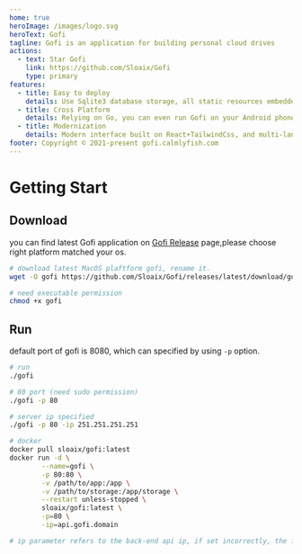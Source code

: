 ```yaml
---
home: true
heroImage: /images/logo.svg
heroText: Gofi
tagline: Gofi is an application for building personal cloud drives
actions:
  - text: Star Gofi
    link: https://github.com/Sloaix/Gofi 
    type: primary
features:
  - title: Easy to deploy
    details: Use Sqlite3 database storage, all static resources embedded in a single binary executable
  - title: Cross Platform
    details: Relying on Go, you can even run Gofi on your Android phone in addition to Mac/Linux/Windows.
  - title: Modernization
    details: Modern interface built on React+TailwindCss, and multi-language support
footer: Copyright © 2021-present gofi.calmlyfish.com
---
```


# Getting Start

## Download

you can find latest Gofi application on [Gofi Release](https://yarnpkg.com) page,please choose right platform matched your os.

```bash
# download latest MacOS plaftform gofi, rename it.
wget -O gofi https://github.com/Sloaix/Gofi/releases/latest/download/gofi-darwin-10.12-amd64

# need executable permission
chmod +x gofi
```

## Run

default port of gofi is 8080, which can specified by using `-p` option.

```bash
# run
./gofi

# 80 port (need sudo permission)
./gofi -p 80

# server ip specified
./gofi -p 80 -ip 251.251.251.251

# docker
docker pull sloaix/gofi:latest
docker run -d \
        --name=gofi \
        -p 80:80 \
        -v /path/to/app:/app \
        -v /path/to/storage:/app/storage \
        --restart unless-stopped \
        sloaix/gofi:latest \
        -p=80 \
        -ip=api.gofi.domain

# ip parameter refers to the back-end api ip, if set incorrectly, the front-end will not be able to obtain data.  

```